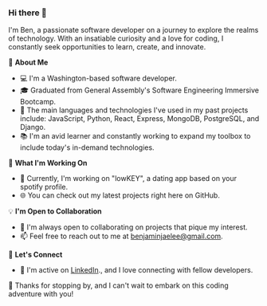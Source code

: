 ### Hi there 👋

I'm Ben, a passionate software developer on a journey to explore the realms of technology. With an insatiable curiosity and a love for coding, I constantly seek opportunities to learn, create, and innovate.

🌱 **About Me**

- 💻 I'm a Washington-based software developer. 
- 🎓 Graduated from General Assembly's Software Engineering Immersive Bootcamp.
- 🌟 The main languages and technologies I've used in my past projects include: JavaScript, Python, React, Express, MongoDB, PostgreSQL, and Django. 
- 📚 I'm an avid learner and constantly working to expand my toolbox to include today's in-demand technologies.

🚀 **What I'm Working On**

- 🔭 Currently, I'm working on "lowKEY", a dating app based on your spotify profile.
- 🌐 You can check out my latest projects right here on GitHub.

💡 **I'm Open to Collaboration**

- 👯 I'm always open to collaborating on projects that pique my interest.
- 📫 Feel free to reach out to me at <a href="mailto:benjaminjaelee@gmail.com">benjaminjaelee@gmail.com</a>.

🤝 **Let's Connect**

- 💬 I'm active on <a href="https://www.linkedin.com/in/benjaehyun/">LinkedIn</a>., and I love connecting with fellow developers.


🚀 Thanks for stopping by, and I can't wait to embark on this coding adventure with you! 


<!--
**benjaehyun/benjaehyun** is a ✨ _special_ ✨ repository because its `README.md` (this file) appears on your GitHub profile.

Here are some ideas to get you started:

- 🔭 I’m currently working on ...
- 🌱 I’m currently learning ...
- 👯 I’m looking to collaborate on ...
- 🤔 I’m looking for help with ...
- 💬 Ask me about ...
- 📫 How to reach me: ...
- 😄 Pronouns: ...
- ⚡ Fun fact: ...
-->
